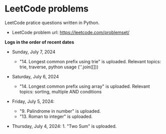 # LeetCode problems
LeetCode pratice questions written in Python.
- LeetCode problem url: https://leetcode.com/problemset/

**Logs in the order of recent dates**

- Sunday, July 7, 2024
    - "14. Longest common prefix using trie" is uploaded. Relevant topics: trie, traverse, python usage (''.join([]))
 
- Saturday, July 6, 2024
  - "14. Longest common prefix using array" is uploaded. Relevant topics: sorting, multiple AND conditions

- Friday, July 5, 2024:
  - "9. Palindrome in number" is uploaded.
  - "13. Roman to integer" is uploaded.
    
- Thursday, July 4, 2024: 1. "Two Sum" is uploaded. 

